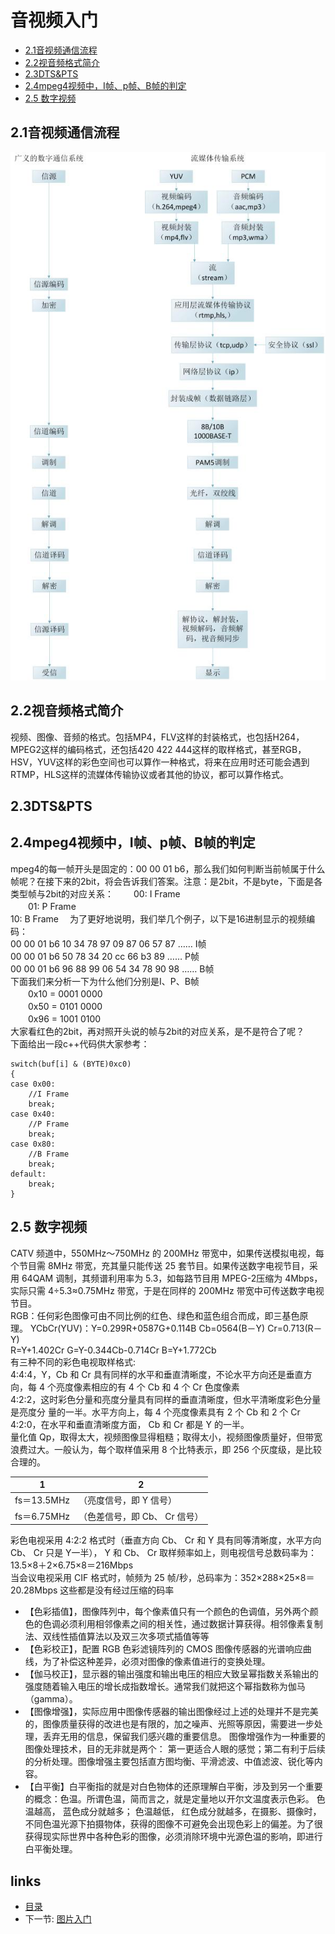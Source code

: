 # 音视频入门
- [2.1音视频通信流程](#1)
- [2.2视音频格式简介](#2)
- [2.3DTS&PTS](#3)
- [2.4mpeg4视频中，I帧、p帧、B帧的判定](#4)
- [2.5 数字视频](#5)


## <a id="1">2.1音视频通信流程</a>
<img src="./image/2_1.png" style="zoom:100%" />

## <a id="2">2.2视音频格式简介</a>
视频、图像、音频的格式。包括MP4，FLV这样的封装格式，也包括H264，MPEG2这样的编码格式，还包括420 422 444这样的取样格式，甚至RGB，HSV，YUV这样的彩色空间也可以算作一种格式，将来在应用时还可能会遇到RTMP，HLS这样的流媒体传输协议或者其他的协议，都可以算作格式。  

## <a id="3">2.3DTS&PTS</a>


## <a id="4">2.4mpeg4视频中，I帧、p帧、B帧的判定</a>
mpeg4的每一帧开头是固定的：00 00 01 b6，那么我们如何判断当前帧属于什么帧呢？在接下来的2bit，将会告诉我们答案。注意：是2bit，不是byte，下面是各类型帧与2bit的对应关系：
　　00: I Frame  
　　01: P Frame  
10: B Frame　
为了更好地说明，我们举几个例子，以下是16进制显示的视频编码：  
00 00 01 b6 10 34 78 97 09 87 06 57 87 ……                         I帧  
00 00 01 b6 50 78 34 20 cc 66 b3 89 ……                            P帧  
00 00 01 b6 96 88 99 06 54 34 78 90 98 ……                         B帧  
下面我们来分析一下为什么他们分别是I、P、B帧  
　　0x10 = 0001 0000  
　　0x50 = 0101 0000  
　　0x96 = 1001 0100　  
大家看红色的2bit，再对照开头说的帧与2bit的对应关系，是不是符合了呢？  
下面给出一段c++代码供大家参考：
```  
switch(buf[i] & (BYTE)0xc0)
{
case 0x00:
    //I Frame
    break;
case 0x40:
    //P Frame
    break;
case 0x80:
    //B Frame
    break;
default:
    break;
}
```

## <a id="5">2.5 数字视频</a>
CATV 频道中，550MHz～750MHz 的 200MHz 带宽中，如果传送模拟电视，每个节目需 8MHz 带宽，充其量只能传送 25 套节目。如果传送数字电视节目，采用 64QAM 调制，其频谱利用率为 5.3，如每路节目用 MPEG-2压缩为 4Mbps，实际只需 4÷5.3≈0.75MHz 带宽，于是在同样的 200MHz 带宽中可传送数字电视节目。  
RGB：任何彩色图像可由不同比例的红色、绿色和蓝色组合而成，即三基色原理。
YCbCr(YUV)：Y=0.299R+0587G+0.114B   Cb=0564(B－Y)   Cr=0.713(R－Y)  
R=Y+1.402Cr     G=Y-0.344Cb-0.714Cr    B=Y+1.772Cb  
有三种不同的彩色电视取样格式:  
4:4:4，Y，Cb 和 Cr 具有同样的水平和垂直清晰度，不论水平方向还是垂直方向，每 4 个亮度像素相应的有 4 个 Cb 和 4 个 Cr 色度像素  
4:2:2，这时彩色分量和亮度分量具有同样的垂直清晰度，但水平清晰度彩色分量是亮度分
量的一半。水平方向上，每 4 个亮度像素具有 2 个 Cb 和 2 个 Cr  
4:2:0，在水平和垂直清晰度方面， Cb 和 Cr 都是 Y 的一半。  
量化值 Qp，取得太大，视频图像显得粗糙；取得太小，视频图像质量好，但带宽浪费过大。一般认为，每个取样值采用 8 个比特表示，即 256 个灰度级，是比较合理的。

 |  1   |  2  |  
 |  ----  | ----  |    
 | fs＝13.5MHz | （亮度信号，即 Y 信号） |   
 | fs＝6.75MHz | （色差信号，即 Cb、 Cr 信号） | 

彩色电视采用 4:2:2 格式时（垂直方向 Cb、 Cr 和 Y 具有同等清晰度，水平方向 Cb、 Cr 只是 Y一半）， Y 和 Cb、 Cr 取样频率如上，则电视信号总数码率为：13.5×8＋2×6.75×8＝216Mbps  
当会议电视采用 CIF 格式时，帧频为 25 帧/秒，总码率为：352×288×25×8＝20.28Mbps
这些都是没有经过压缩的码率  
- 【色彩插值】，图像阵列中，每个像素值只有一个颜色的色调值，另外两个颜色的色调必须利用相邻像素之间的相关性，通过数据计算获得。相邻像素复制法、双线性插值算法以及双三次多项式插值等等
- 【色彩校正】，配置 RGB 色彩滤镜阵列的 CMOS 图像传感器的光谱响应曲线，为了补偿这种差异，必须对图像的像素值进行的变换处理。
- 【伽马校正】，显示器的输出强度和输出电压的相应大致呈幂指数关系输出的强度随着输入电压的增长成指数增长。通常我们就把这个幂指数称为伽马（gamma）。
- 【图像增强】，实际应用中图像传感器的输出图像经过上述的处理并不是完美的，图像质量获得的改进也是有限的，加之噪声、光照等原因，需要进一步处理，丢弃无用的信息，保留我们感兴趣的重要信息。 图像增强作为一种重要的图像处理技术，目的无非就是两个： 第一更适合人眼的感觉；第二有利于后续的分析处理。图像增强主要包括直方图均衡、平滑滤波、中值滤波、锐化等内容。
- 【白平衡】白平衡指的就是对白色物体的还原理解白平衡，涉及到另一个重要的概念：色温。所谓色温，简而言之，就是定量地以开尔文温度表示色彩。 色温越高， 蓝色成分就越多； 色温越低， 红色成分就越多，在摄影、摄像时，不同色温光源下拍摄物体，获得的图像不可避免会出现色彩上的偏差。为了很获得现实际世界中各种色彩的图像，必须消除环境中光源色温的影响，即进行白平衡处理。

## links
  * [目录](<音视频入门到精通目录.md>)
  * 下一节: [图片入门](<1.3图片入门.md>)